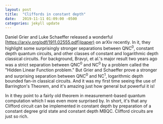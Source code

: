 ```yaml
---
layout: post
title:  "Cliffords in constant depth"
date:   2019-11-11 01:09:00 -0500
categories: jekyll update
---
```


Daniel Grier and Luke Schaeffer released a wonderful [https://arxiv.org/pdf/1911.02555.pdf](paper) on arXiv recently. In it, they  highlight some surprisingly stronger separations
between QNC<sup>0</sup>, constant depth quantum circuits, and other classes of constant and logarithmic depth classical circuits. For background, 
Bravyi, et al.'s major result two years ago was a strict separation between QNC<sup>0</sup> and NC<sup>0</sup> by a problem called the "Hidden
Linear Function problem." But Grier and Schaeffer prove a stronger and surprising separation between  QNC<sup>0</sup> and NC<sup>1</sup>, 
logarithmic depth bounded fan-in classical circuits. And it was my first time seeing the use of Barrington's Theorem, and it's amazing just how 
general but powerful it is! 

In it they point to a fairly old theorem in measurement-based quantum computation which I was even more surprised by. In short, it's that
any Clifford circuit can be implemented in constant depth by preparation of a constant degree grid state and constant depth MBQC. Clifford circuits are just
so rich.
